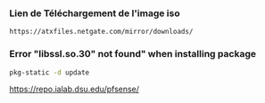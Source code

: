 ### Lien de Téléchargement de l'image iso
```
https://atxfiles.netgate.com/mirror/downloads/
```


###  Error "libssl.so.30" not found" when installing package
```bash
pkg-static -d update
```

https://repo.ialab.dsu.edu/pfsense/
